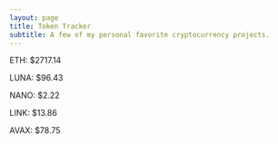 ```yaml
---
layout: page
title: Token Tracker
subtitle: A few of my personal favorite cryptocurrency projects.
---
```


<!--BEGINCRYPTOINPUT-->
ETH: $2717.14

LUNA: $96.43

NANO: $2.22

LINK: $13.86

AVAX: $78.75

<!--ENDCRYPTOINPUT-->
